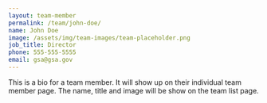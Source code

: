 ```yaml
---
layout: team-member
permalink: /team/john-doe/
name: John Doe
image: /assets/img/team-images/team-placeholder.png
job_title: Director
phone: 555-555-5555
email: gsa@gsa.gov
---
```


This is a bio for a team member. It will show up on their individual team member page. The name, title and image will be show on the team list page.